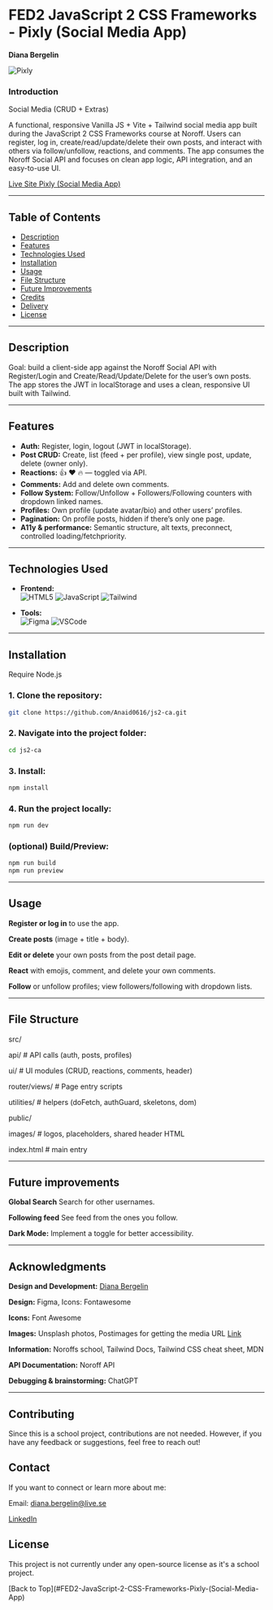 # FED2 JavaScript 2 CSS Frameworks - Pixly (Social Media App)

**Diana Bergelin**

![Pixly](https://github.com/user-attachments/assets/cda022c1-e37b-4e90-b97c-3a8086995dbc)

### Introduction

Social Media (CRUD + Extras)

A functional, responsive Vanilla JS + Vite + Tailwind social media app built during the JavaScript 2 CSS Frameworks course at Noroff. Users can register, log in, create/read/update/delete their own posts, and interact with others via follow/unfollow, reactions, and comments. The app consumes the Noroff Social API and focuses on clean app logic, API integration, and an easy-to-use UI.

[Live Site Pixly (Social Media App)](https://pixly-js2.netlify.app/)

---

## Table of Contents

- [Description](#description)
- [Features](#features)
- [Technologies Used](#technologies-used)
- [Installation](#installation)
- [Usage](#usage)
- [File Structure](#file-structure)
- [Future Improvements](#future-improvements)
- [Credits](#credits)
- [Delivery](#Delivery)
- [License](#license)

---


## Description

Goal: build a client-side app against the Noroff Social API with Register/Login and Create/Read/Update/Delete for the user’s own posts. The app stores the JWT in localStorage and uses a clean, responsive UI built with Tailwind.

---

## Features

- **Auth:** Register, login, logout (JWT in localStorage).
- **Post CRUD:** Create, list (feed + per profile), view single post, update, delete (owner only).
- **Reactions:** 👍 ❤️ 🔥 — toggled via API.
- **Comments:** Add and delete own comments.
- **Follow System:** Follow/Unfollow + Followers/Following counters with dropdown linked names.
- **Profiles:** Own profile (update avatar/bio) and other users’ profiles.
- **Pagination:** On profile posts, hidden if there’s only one page.
- **A11y & performance:** Semantic structure, alt texts, preconnect, controlled loading/fetchpriority.

---

## Technologies Used

- **Frontend:**  
   ![HTML5](https://img.shields.io/badge/-HTML5-E34F26?logo=html5&logoColor=white&style=for-the-badge) ![JavaScript](https://img.shields.io/badge/-JavaScript-F7DF1E?logo=javascript&logoColor=black&style=for-the-badge) ![Tailwind](https://img.shields.io/badge/-Tailwind-06B6D4?logo=tailwind-css&logoColor=white&style=for-the-badge)

- **Tools:**  
  ![Figma](https://img.shields.io/badge/-Figma-F24E1E?logo=figma&logoColor=white&style=for-the-badge) ![VSCode](https://img.shields.io/badge/-VSCode-007ACC?logo=visual-studio-code&logoColor=white&style=for-the-badge)

---

## Installation

Require Node.js

### 1. Clone the repository:

```bash
git clone https://github.com/Anaid0616/js2-ca.git
```

### 2. Navigate into the project folder:

```bash
cd js2-ca
```

### 3. Install:

```bash
npm install
```

### 4. Run the project locally:

```bash
npm run dev
```

### (optional) Build/Preview:
```bash
npm run build
npm run preview
```

---

## Usage

**Register or log in** to use the app.

**Create posts** (image + title + body).

**Edit or delete** your own posts from the post detail page.

**React** with emojis, comment, and delete your own comments.

**Follow** or unfollow profiles; view followers/following with dropdown lists.

---

## File Structure

src/

  api/           # API calls (auth, posts, profiles)
  
  ui/            # UI modules (CRUD, reactions, comments, header)
  
  router/views/  # Page entry scripts
  
  utilities/     # helpers (doFetch, authGuard, skeletons, dom)
  
public/

  images/        # logos, placeholders, shared header HTML
  
index.html       # main entry

---

## Future improvements

**Global Search** Search for other usernames.

**Following feed** See feed from the ones you follow.

**Dark Mode:** Implement a toggle for better accessibility.

---

## Acknowledgments

**Design and Development:** [Diana Bergelin](https://github.com/Anaid0616)

**Design:** Figma, Icons: Fontawesome

**Icons:** Font Awesome

**Images:** Unsplash photos, Postimages for getting the media URL [Link](https://postimages.org/)

**Information:** Noroffs school, Tailwind Docs, Tailwind CSS cheat sheet, MDN

**API Documentation:** Noroff API

**Debugging & brainstorming:** ChatGPT

---

## Contributing

Since this is a school project, contributions are not needed. However, if you have any feedback or suggestions, feel free to reach out!

## Contact

If you want to connect or learn more about me:

Email: diana.bergelin@live.se

[LinkedIn](https://www.linkedin.com/in/diana-b-4209a72ba/)

## **License**

This project is not currently under any open-source license as it's a school project.

[Back to Top](#FED2-JavaScript-2-CSS-Frameworks-Pixly-(Social-Media-App)
